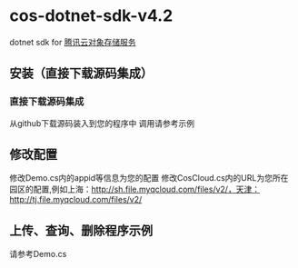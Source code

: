 # cos-dotnet-sdk-v4.2
dotnet sdk for [腾讯云对象存储服务](http://wiki.qcloud.com/wiki/COS%E4%BA%A7%E5%93%81%E4%BB%8B%E7%BB%8D)

## 安装（直接下载源码集成）

### 直接下载源码集成
从github下载源码装入到您的程序中
调用请参考示例

## 修改配置
修改Demo.cs内的appid等信息为您的配置
修改CosCloud.cs内的URL为您所在园区的配置,例如上海：http://sh.file.myqcloud.com/files/v2/，天津：http://tj.file.myqcloud.com/files/v2/

## 上传、查询、删除程序示例
请参考Demo.cs
